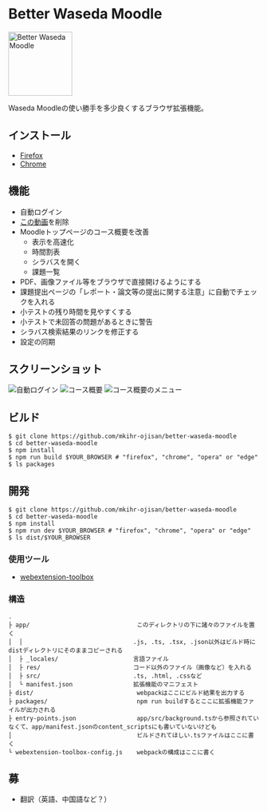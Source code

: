 # Better Waseda Moodle

<img src="https://raw.githubusercontent.com/mkihr-ojisan/better-waseda-moodle/develop/app/res/images/icon.svg" alt="Better Waseda Moodle" width="128">

Waseda Moodleの使い勝手を多少良くするブラウザ拡張機能。

## インストール

- [Firefox](https://github.com/mkihr-ojisan/better-waseda-moodle/releases/download/v0.4.1/better-waseda-moodle-v0.4.1-firefox.xpi)
- [Chrome](https://chrome.google.com/webstore/detail/better-waseda-moodle/omijfabnmlifcmmghegpbmoieibfbmmj)


## 機能
- 自動ログイン
- [この動画](https://wcms.waseda.jp/settings/viewer/uniplayer/intro.mp4?)を削除
- Moodleトップページのコース概要を改善
    - 表示を高速化
    - 時間割表
    - シラバスを開く
    - 課題一覧
- PDF、画像ファイル等をブラウザで直接開けるようにする
- 課題提出ページの「レポート・論文等の提出に関する注意」に自動でチェックを入れる
- 小テストの残り時間を見やすくする
- 小テストで未回答の問題があるときに警告
- シラバス検索結果のリンクを修正する
- 設定の同期


## スクリーンショット
![自動ログイン](https://raw.githubusercontent.com/mkihr-ojisan/better-waseda-moodle/develop/readme-images/auto-login.png "自動ログイン")
![コース概要](https://raw.githubusercontent.com/mkihr-ojisan/better-waseda-moodle/develop/readme-images/course-overview.png "コース概要")
![コース概要のメニュー](https://raw.githubusercontent.com/mkihr-ojisan/better-waseda-moodle/develop/readme-images/course-overview-menu.png "コース概要のメニュー")


## ビルド
```console
$ git clone https://github.com/mkihr-ojisan/better-waseda-moodle
$ cd better-waseda-moodle
$ npm install
$ npm run build $YOUR_BROWSER # "firefox", "chrome", "opera" or "edge" 
$ ls packages
```

## 開発

```console
$ git clone https://github.com/mkihr-ojisan/better-waseda-moodle
$ cd better-waseda-moodle
$ npm install
$ npm run dev $YOUR_BROWSER # "firefox", "chrome", "opera" or "edge" 
$ ls dist/$YOUR_BROWSER
```

### 使用ツール
- [webextension-toolbox](https://github.com/webextension-toolbox/webextension-toolbox)

### 構造
```
.
├ app/                              このディレクトリの下に諸々のファイルを置く
│  │                               .js, .ts, .tsx, .json以外はビルド時にdistディレクトリにそのままコピーされる
│  ├ _locales/                     言語ファイル
│  ├ res/                          コード以外のファイル（画像など）を入れる
│  ├ src/                          .ts, .html, .cssなど
│  └ manifest.json                 拡張機能のマニフェスト
├ dist/                             webpackはここにビルド結果を出力する
├ packages/                         npm run buildするとここに拡張機能ファイルが出力される
├ entry-points.json                 app/src/background.tsから参照されていなくて、app/manifest.jsonのcontent_scriptsにも書いていないけども
│                                   ビルドされてほしい.tsファイルはここに書く
└ webextension-toolbox-config.js    webpackの構成はここに書く
```

## 募
- 翻訳（英語、中国語など？）
